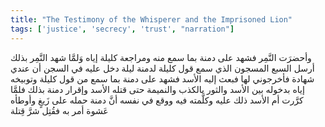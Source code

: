 ```yaml
---
title: "The Testimony of the Whisperer and the Imprisoned Lion"
tags: ['justice', 'secrecy', 'trust', "narration"]
---
```


 وأحضرَت النَّمِر فشهد على دمنة بما سمع منه ومراجعة كليلة إياه
وَلمَّا شهد النَّمِر بذلك أرسل السبع المسجون  الذي سمع قول كليلة لدمنة ليلة دخل عليه في السجن  أن عندي شهادة فأخرجوني لها فبعث إليه الأسد فشهد على دمنة بما سمع من قول كليلة وتوبيخه إياه بدخوله بين الأسد والثور بالكذب والنميمة حتى قتله الأسد وإقرار دمنة بذلك  فلمَّا كرَّرت أم الأسد ذلك عليه وكلَّمته فيه ووقع في نفسه أنَّ دمنة حمله على زَيغٍ وأوطأه عَشوة أمر به فقُتِل شرَّ قِتلة
